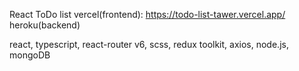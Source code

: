 React ToDo list
vercel(frontend): https://todo-list-tawer.vercel.app/
heroku(backend)

react, typescript, react-router v6, scss, redux toolkit, axios, node.js, mongoDB
